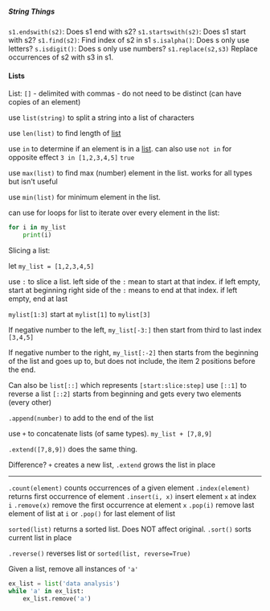 
##### String Things

`s1.endswith(s2)`: Does s1 end with s2?
`s1.startswith(s2)`: Does s1 start with s2?
`s1.find(s2)`: Find index of s2 in s1
`s.isalpha()`: Does s only use letters?
`s.isdigit()`: Does s only use numbers?
`s1.replace(s2,s3)` Replace occurrences of s2 with s3 in s1. 


#### Lists

List: `[]`
	- delimited with commas
	- do not need to be distinct (can have copies of an element)

use `list(string)` to split a string into a list of characters

use `len(list)` to find length of <u>list</u>

use `in` to determine if an element is in a <u>list</u>. can also use `not in` for opposite effect
	`3 in [1,2,3,4,5]`
	`true`

use `max(list)` to find max (number) element in the list. 
	works for all types but isn't useful

use `min(list)` for minimum element in the list.

can use for loops for list to iterate over every element in the list:

```Python
for i in my_list
	print(i)
```

Slicing a list:

let `my_list = [1,2,3,4,5]`

use `:` to slice a list. 
	left side of the `:` mean to start at that index. if left empty, start at beginning
	right side of the `:` means to end at that index. if left empty, end at last 

`mylist[1:3]` 
	start at `mylist[1]` to `mylist[3]` 

If negative number to the left, `my_list[-3:]` then start from third to last index
	`[3,4,5]` 

If negative number to the right, `my_list[:-2]` then starts from the beginning of the list and goes up to, but does not include, the item 2 positions before the end.

Can also be `list[::]` which represents `[start:slice:step]`
	use `[::1]` to reverse a list
	`[::2]` starts from beginning and gets every two elements (every other)

`.append(number)` to add to the end of the list

use `+` to concatenate lists (of same types).
`my_list + [7,8,9]`

`.extend([7,8,9])` does the same thing. 

Difference? `+` creates a new list, `.extend` grows the list in place

---

`.count(element)` counts occurrences of a given element
`.index(element)` returns first occurrence of element
`.insert(i, x)` insert element `x` at index `i`
`.remove(x)` remove the first occurrence at element `x`
`.pop(i)` remove last element of list at `i` or `.pop()` for last element of list

`sorted(list)` returns a sorted list. Does NOT affect original.
`.sort()` sorts current list in place

`.reverse()` reverses list or `sorted(list, reverse=True)`



Given a list, remove all instances of `'a'` 
```Python
ex_list = list('data analysis')
while 'a' in ex_list:
	ex_list.remove('a')
```








